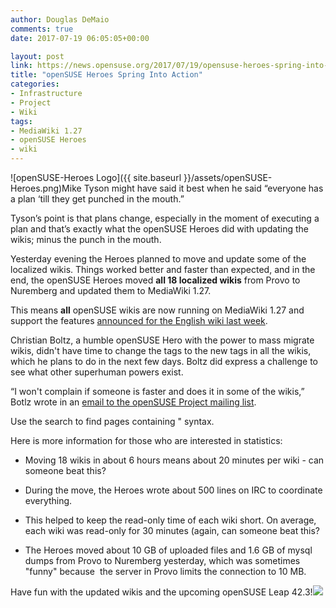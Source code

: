 ```yaml
---
author: Douglas DeMaio
comments: true
date: 2017-07-19 06:05:05+00:00

layout: post
link: https://news.opensuse.org/2017/07/19/opensuse-heroes-spring-into-action/
title: "openSUSE Heroes Spring Into Action"
categories:
- Infrastructure
- Project
- Wiki
tags:
- MediaWiki 1.27
- openSUSE Heroes
- wiki
---
```

![openSUSE-Heroes Logo]({{ site.baseurl }}/assets/openSUSE-Heroes.png)Mike Tyson might have said it best when he said “everyone has a plan ‘till they get punched in the mouth.”

Tyson’s point is that plans change, especially in the moment of executing a plan and that’s exactly what the openSUSE Heroes did with updating the wikis; minus the punch in the mouth.

Yesterday evening the Heroes planned to move and update some of the localized wikis. Things worked better and faster than expected, and in the end, the openSUSE Heroes moved **all 18 localized wikis** from Provo to Nuremberg and updated them to MediaWiki 1.27.

This means **all** openSUSE wikis are now running on MediaWiki 1.27 and support the features [announced for the English wiki last week](https://news.opensuse.org/2017/07/10/english-opensuse-wiki-will-be-updated-and-moved-home/).

Christian Boltz, a humble openSUSE Hero with the power to mass migrate wikis, didn't have time to change the <feed> tags to the new <rss> tags in all the wikis, which he plans to do in the next few days. Boltz did express a challenge to see what other superhuman powers exist.

“I won't complain if someone is faster and does it in some of the wikis,” Botlz wrote in an [email to the openSUSE Project mailing list](https://lists.opensuse.org/opensuse-project/2017-07/msg00012.html).

<!-- more -->Use the search to find pages containing "<feed", and check [https://en.opensuse.org/Help:RSS_feeds](https://en.opensuse.org/Help:RSS_feeds) for the <rss> syntax.

Here is more information for those who are interested in statistics:



 	
  * Moving 18 wikis in about 6 hours means about 20 minutes per wiki - can someone beat this?

 	
  * During the move, the Heroes wrote about 500 lines on IRC to coordinate everything.

 	
  * This helped to keep the read-only time of each wiki short. On average, each wiki was read-only for 30 minutes (again, can someone beat this?

 	
  * The Heroes moved about 10 GB of uploaded files and 1.6 GB of mysql dumps from Provo to Nuremberg yesterday, which was sometimes "funny" because  the server in Provo limits the connection to 10 MB.


Have fun with the updated wikis and the upcoming openSUSE Leap 42.3!![](https://i.ytimg.com/vi/749ChKKHbRk/maxresdefault.jpg)		
